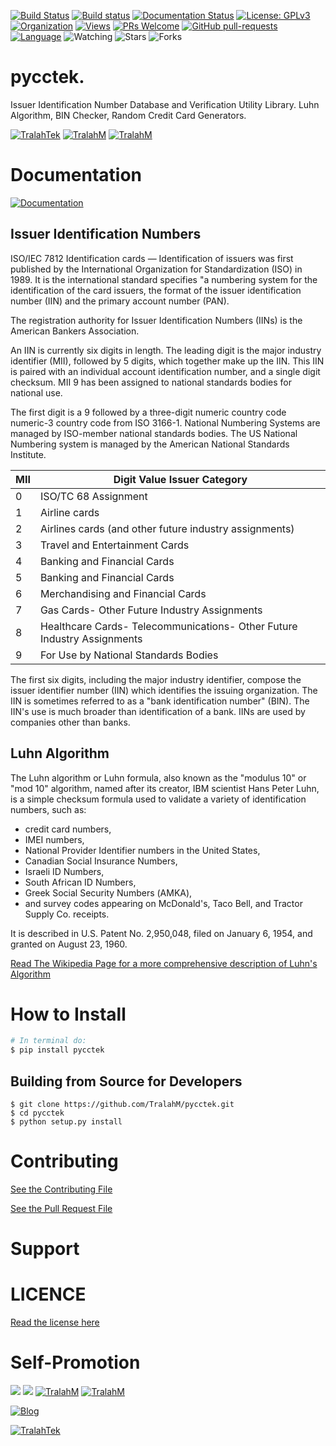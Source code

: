 
[![Build Status](https://travis-ci.com/TralahM/pycctek.svg?branch=master)](https://travis-ci.com/TralahM/pycctek)
[![Build status](https://ci.appveyor.com/api/projects/status/yvvmq5hyf7hj743a/branch/master?svg=true)](https://ci.appveyor.com/project/TralahM/pycctek/branch/master)
[![Documentation Status](https://readthedocs.org/projects/pycctek/badge/?version=latest)](https://pycctek.readthedocs.io/en/latest/?badge=latest)
[![License: GPLv3](https://img.shields.io/badge/License-GPLV2-green.svg)](https://opensource.org/licenses/GPLV2)
[![Organization](https://img.shields.io/badge/Org-TralahTek-blue.svg)](https://github.com/TralahTek)
[![Views](http://hits.dwyl.io/TralahM/pycctek.svg)](http://dwyl.io/TralahM/pycctek)
[![PRs Welcome](https://img.shields.io/badge/PRs-Welcome-brightgreen.svg?style=flat-square)](https://github.com/TralahM/pycctek/pull/)
[![GitHub pull-requests](https://img.shields.io/badge/Issues-pr-red.svg?style=flat-square)](https://github.com/TralahM/pycctek/pull/)
[![Language](https://img.shields.io/badge/Language-Python-3572A5.svg)](https://github.com/TralahM)
<img title="Watching" src="https://img.shields.io/github/watchers/TralahM/pycctek?label=Watchers&color=blue&style=flat-square">
<img title="Stars" src="https://img.shields.io/github/stars/TralahM/pycctek?color=red&style=flat-square">
<img title="Forks" src="https://img.shields.io/github/forks/TralahM/pycctek?color=green&style=flat-square">

# pycctek.
Issuer Identification Number Database and Verification Utility Library. Luhn Algorithm, BIN Checker, Random Credit Card Generators.

[![TralahTek](https://img.shields.io/badge/Organization-TralahTek-black.svg?style=for-the-badge&logo=github)](https://github.com/TralahTek)
[![TralahM](https://img.shields.io/badge/Engineer-TralahM-blue.svg?style=for-the-badge&logo=github)](https://github.com/TralahM)
[![TralahM](https://img.shields.io/badge/Maintainer-TralahM-green.svg?style=for-the-badge&logo=github)](https://github.com/TralahM)

# Documentation

[![Documentation](https://img.shields.io/badge/Docs-pycctek-blue.svg?style=for-the-badge)](https://github.com/TralahM/pycctek)

## Issuer Identification Numbers

ISO/IEC 7812 Identification cards — Identification of issuers was first published by the International Organization for Standardization (ISO) in 1989.
It is the international standard specifies "a numbering system for the identification of the card issuers,
the format of the issuer identification number (IIN) and the primary account number (PAN).


The registration authority for Issuer Identification Numbers (IINs) is the American Bankers Association.

An IIN is currently six digits in length.
The leading digit is the major industry identifier (MII), followed by 5 digits, which together make up the IIN.
This IIN is paired with an individual account identification number, and a single digit checksum.
MII 9 has been assigned to national standards bodies for national use.

The first digit is a 9 followed by a three-digit numeric country code numeric-3 country code from ISO 3166-1.
National Numbering Systems are managed by ISO-member national standards bodies.
The US National Numbering system is managed by the American National Standards Institute.

| MII  | Digit Value Issuer Category                                             |
| ---- | --------------------------------                                        |
| 0    | ISO/TC 68 Assignment                                                    |
| 1    | Airline cards                                                           |
| 2    | Airlines cards (and other future industry assignments)                  |
| 3    | Travel and Entertainment Cards                                          |
| 4    | Banking and Financial Cards                                             |
| 5    | Banking and Financial Cards                                             |
| 6    | Merchandising and Financial Cards                                       |
| 7    | Gas Cards- Other Future Industry Assignments                            |
| 8    | Healthcare Cards- Telecommunications- Other Future Industry Assignments |
| 9    | For Use by National Standards Bodies                                    |

The first six digits, including the major industry identifier, compose the issuer identifier number (IIN) which identifies the issuing organization.
The IIN is sometimes referred to as a "bank identification number" (BIN).
The IIN's use is much broader than identification of a bank.
IINs are used by companies other than banks.


## Luhn Algorithm
The Luhn algorithm or Luhn formula, also known as the "modulus 10" or "mod 10" algorithm, named after its creator, IBM scientist Hans Peter Luhn,
is a simple checksum formula used to validate a variety of identification numbers,
such as:
- credit card numbers,
- IMEI numbers,
- National Provider Identifier numbers in the United States,
- Canadian Social Insurance Numbers,
- Israeli ID Numbers,
- South African ID Numbers,
- Greek Social Security Numbers (ΑΜΚΑ),
- and survey codes appearing on McDonald's, Taco Bell, and Tractor Supply Co. receipts.

It is described in U.S. Patent No. 2,950,048, filed on January 6, 1954, and granted on August 23, 1960.

[Read The Wikipedia Page for a more comprehensive description of Luhn's
Algorithm](https://en.wikipedia.org/wiki/Luhn_algorithm)

# How to Install
```bash
# In terminal do:
$ pip install pycctek
```

## Building from Source for Developers

```console
$ git clone https://github.com/TralahM/pycctek.git
$ cd pycctek
$ python setup.py install
```

# Contributing
[See the Contributing File](CONTRIBUTING.rst)


[See the Pull Request File](PULL_REQUEST_TEMPLATE.md)


# Support

# LICENCE

[Read the license here](LICENSE)


# Self-Promotion

[![](https://img.shields.io/badge/Github-TralahM-green?style=for-the-badge&logo=github)](https://github.com/TralahM)
[![](https://img.shields.io/badge/Twitter-%40tralahtek-red?style=for-the-badge&logo=twitter)](https://twitter.com/TralahM)
[![TralahM](https://img.shields.io/badge/Kaggle-TralahM-purple.svg?style=for-the-badge&logo=kaggle)](https://kaggle.com/TralahM)
[![TralahM](https://img.shields.io/badge/LinkedIn-TralahM-red.svg?style=for-the-badge&logo=linkedin)](https://linkedin.com/in/TralahM)


[![Blog](https://img.shields.io/badge/Blog-tralahm.tralahtek.com-blue.svg?style=for-the-badge&logo=rss)](https://tralahm.tralahtek.com)

[![TralahTek](https://img.shields.io/badge/Organization-TralahTek-cyan.svg?style=for-the-badge)](https://org.tralahtek.com)


